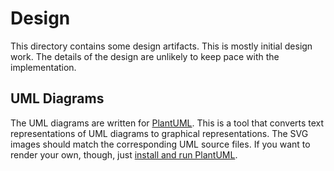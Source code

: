 # Design

This directory contains some design artifacts. This is mostly initial design
work. The details of the design are unlikely to keep pace with the
implementation.

## UML Diagrams

The UML diagrams are written for [PlantUML](http://plantuml.com/). This is a
tool that converts text representations of UML diagrams to graphical
representations. The SVG images should match the corresponding UML source files.
If you want to render your own, though, just
[install and run PlantUML](http://plantuml.com/starting).
